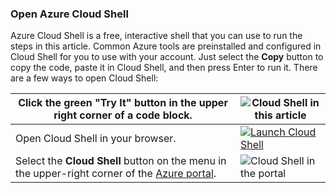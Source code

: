 
### Open Azure Cloud Shell

Azure Cloud Shell is a free, interactive shell that you can use to run the steps in this article. Common Azure tools are preinstalled and configured in Cloud Shell for you to use with your account. Just select the **Copy** button to copy the code, paste it in Cloud Shell, and then press Enter to run it. There are a few ways to open Cloud Shell:

| Click the green "Try It" button in the upper right corner of a code block.                                                   | ![Cloud Shell in this article](~/images/cli-try-it.png)                                                                        |
| ------------------------------------------------------------------------------------------------------------------------ | ------------------------------------------------------------------------------------------------------------------------------ |
| Open Cloud Shell in your browser.                                                                                        | [![Launch Cloud Shell](https://shell.azure.com/images/launchcloudshell.png "Launch Cloud Shell")](https://shell.azure.com/bash) |
| Select the **Cloud Shell** button on the menu in the upper-right corner of the [Azure portal](https://portal.azure.com). | ![Cloud Shell in the portal](~/images/cloud-shell-menu.png)                                                                    |
